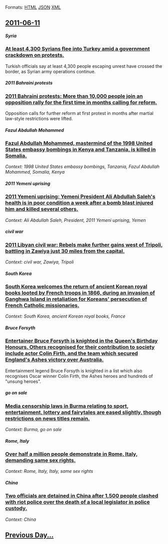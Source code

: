 
Formats: [HTML](2011/06/11/index.html)  [JSON](2011/06/11/index.json)  [XML](2011/06/11/index.xml)  

## [2011-06-11](/news/2011/06/11/index.md)

##### Syria
### [At least 4,300 Syrians flee into Turkey amid a government crackdown on protests. ](/news/2011/06/11/at-least-4-300-syrians-flee-into-turkey-amid-a-government-crackdown-on-protests.md)
Turkish officials say at least 4,300 people escaping unrest have crossed the border, as Syrian army operations continue.

##### 2011 Bahraini protests
### [2011 Bahraini protests: More than 10,000 people join an opposition rally for the first time in months calling for reform. ](/news/2011/06/11/2011-bahraini-protests-more-than-10-000-people-join-an-opposition-rally-for-the-first-time-in-months-calling-for-reform.md)
Opposition calls for further reform at first protest in months after martial law-style restrictions were lifted.

##### Fazul Abdullah Mohammed
### [Fazul Abdullah Mohammed, mastermind of the 1998 United States embassy bombings in Kenya and Tanzania, is killed in Somalia. ](/news/2011/06/11/fazul-abdullah-mohammed-mastermind-of-the-1998-united-states-embassy-bombings-in-kenya-and-tanzania-is-killed-in-somalia.md)
_Context: 1998 United States embassy bombings, Tanzania, Fazul Abdullah Mohammed, Somalia, Kenya_

##### 2011 Yemeni uprising
### [2011 Yemeni uprising: Yemeni President Ali Abdullah Saleh's health is in poor condition a week after a bomb blast injured him and killed several others. ](/news/2011/06/11/2011-yemeni-uprising-yemeni-president-ali-abdullah-saleh-s-health-is-in-poor-condition-a-week-after-a-bomb-blast-injured-him-and-killed-sev.md)
_Context: Ali Abdullah Saleh, President, 2011 Yemeni uprising, Yemen_

##### civil war
### [2011 Libyan civil war: Rebels make further gains west of Tripoli, battling in Zawiya just 30 miles from the capital. ](/news/2011/06/11/2011-libyan-civil-war-rebels-make-further-gains-west-of-tripoli-battling-in-zawiya-just-30-miles-from-the-capital.md)
_Context: civil war, Zawiya, Tripoli_

##### South Korea
### [South Korea welcomes the return of ancient Korean royal books looted by French troops in 1866, during an invasion of Ganghwa Island in retaliation for Koreans' persecution of French Catholic missionaries. ](/news/2011/06/11/south-korea-welcomes-the-return-of-ancient-korean-royal-books-looted-by-french-troops-in-1866-during-an-invasion-of-ganghwa-island-in-retal.md)
_Context: South Korea, ancient Korean royal books, France_

##### Bruce Forsyth
### [Entertainer Bruce Forsyth is knighted in the Queen's Birthday Honours. Others recognised for their contribution to society include actor Colin Firth, and the team which secured England's Ashes victory over Australia. ](/news/2011/06/11/entertainer-bruce-forsyth-is-knighted-in-the-queen-s-birthday-honours-others-recognised-for-their-contribution-to-society-include-actor-col.md)
Entertainment legend Bruce Forsyth is knighted in a list which also recognises Oscar winner Colin Firth, the Ashes heroes and hundreds of &quot;unsung heroes&quot;.

##### go on sale
### [Media censorship laws in Burma relating to sport, entertainment, lottery and fairytales are eased slightly, though restrictions on news titles remain. ](/news/2011/06/11/media-censorship-laws-in-burma-relating-to-sport-entertainment-lottery-and-fairytales-are-eased-slightly-though-restrictions-on-news-titl.md)
_Context: Burma, go on sale_

##### Rome, Italy
### [Over half a million people demonstrate in Rome, Italy, demanding same sex rights. ](/news/2011/06/11/over-half-a-million-people-demonstrate-in-rome-italy-demanding-same-sex-rights.md)
_Context: Rome, Italy, Italy, same sex rights_

##### China
### [Two officials are detained in China after 1,500 people clashed with riot police over the death of a local legislator in police custody. ](/news/2011/06/11/two-officials-are-detained-in-china-after-1-500-people-clashed-with-riot-police-over-the-death-of-a-local-legislator-in-police-custody.md)
_Context: China_

## [Previous Day...](/news/2011/06/10/index.md)

